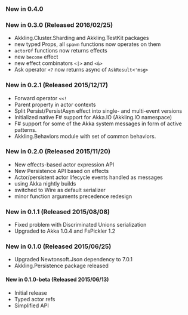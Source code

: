 ### New in 0.4.0 

### New in 0.3.0 (Released 2016/02/25)
* Akkling.Cluster.Sharding and Akkling.TestKit packages
* new typed Props, all `spawn` functions now operates on them
* `actorOf` functions now returns effects
* new `become` effect
* new effect combinators `<|>` and `<&>`
* Ask operator `<?` now returns async of `AskResult<'msg>`

### New in 0.2.1 (Released 2015/12/17)
* Forward operator `<<!`
* Parent property in actor contexts
* Split Persist/PersistAsyn effect into single- and multi-event versions
* Initialized native F# support for Akka.IO (Akkling.IO namespace)
* F# support for some of the Akka system messages in form of active patterns.
* Akkling.Behaviors module with set of common behaviors.

### New in 0.2.0 (Released 2015/11/20)
* New effects-based actor expression API
* New Persistence API based on effects
* Actor/persistent actor lifecycle events handled as messages
* using Akka nightly builds
* switched to Wire as default serializer
* minor function arguments precedence redesign

### New in 0.1.1 (Released 2015/08/08)
* Fixed problem with Discriminated Unions serialization
* Upgraded to Akka 1.0.4 and FsPickler 1.2

### New in 0.1.0 (Released 2015/06/25)
* Upgraded Newtonsoft.Json dependency to 7.0.1
* Akkling.Persistence package released

#### New in 0.1.0-beta (Released 2015/06/13)
* Initial release
* Typed actor refs
* Simplified API
